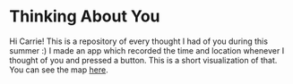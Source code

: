 # Thinking About You

Hi Carrie! This is a repository of every thought I had of you during this summer :) I made an app which recorded the time and location whenever I thought of you and pressed a button. This is a short visualization of that. You can see the map [here](geojson.json).
